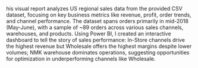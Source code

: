 his visual report analyzes US regional sales data from the provided CSV dataset, focusing on key business metrics like revenue, profit, order trends, and channel performance. The dataset spans orders primarily in mid-2018 (May-June), with a sample of ~89 orders across various sales channels, warehouses, and products. Using Power BI, I created an interactive dashboard to tell the story of sales performance: In-Store channels drive the highest revenue but Wholesale offers the highest margins despite lower volumes; NMK warehouse dominates operations, suggesting opportunities for optimization in underperforming channels like Wholesale.
